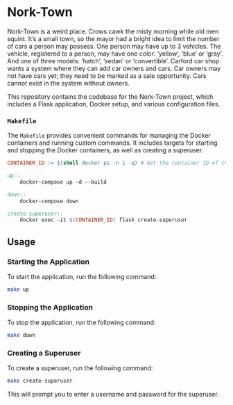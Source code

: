 # Nork-Town

Nork-Town is a weird place. Crows cawk the misty morning while old men squint. It’s a small town, so the mayor had a bright idea to limit the number of cars a person may possess. One person may have up to 3 vehicles. The vehicle, registered to a person, may have one color: ‘yellow’, ‘blue’ or ‘gray’. And one of three models: ‘hatch’, ‘sedan’ or ‘convertible’. Carford car shop wants a system where they can add car owners and cars. Car owners may not have cars yet; they need to be marked as a sale opportunity. Cars cannot exist in the system without owners.

This repository contains the codebase for the Nork-Town project, which includes a Flask application, Docker setup, and various configuration files.

### `Makefile`

The `Makefile` provides convenient commands for managing the Docker containers and running custom commands. It includes targets for starting and stopping the Docker containers, as well as creating a superuser.

```makefile
CONTAINER_ID := $(shell docker ps -n 1 -q) # Get the container ID of the last container created

up:: 
	docker-compose up -d --build

down:: 
	docker-compose down

create-superuser:: 
	docker exec -it $(CONTAINER_ID) flask create-superuser
```

## Usage

### Starting the Application

To start the application, run the following command:

```bash
make up
```

### Stopping the Application

To stop the application, run the following command:

```bash
make down
```

### Creating a Superuser

To create a superuser, run the following command:

```bash
make create-superuser
```

This will prompt you to enter a username and password for the superuser.




